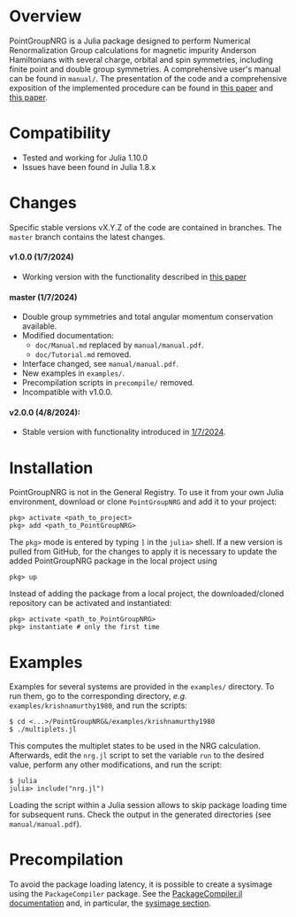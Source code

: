 # Overview
PointGroupNRG is a Julia package designed to perform
Numerical Renormalization Group calculations for magnetic
impurity Anderson Hamiltonians with several charge, orbital
and spin symmetries, including finite point and double group
symmetries. A comprehensive user's manual can be found in
`manual/`. The presentation of the code and a comprehensive
exposition of the implemented procedure can be found in
[this paper](https://arxiv.org/abs/2307.03658) and [this paper](https://doi.org/10.48550/arXiv.2409.12050).

# Compatibility
- Tested and working for Julia 1.10.0
- Issues have been found in Julia 1.8.x

# Changes

Specific stable versions vX.Y.Z of the code are contained in
branches. The `master` branch contains the latest changes.

#### v1.0.0 (1/7/2024)
- Working version with the functionality described in [this paper](https://arxiv.org/abs/2307.03658)

#### master (1/7/2024)
- Double group symmetries and total angular momentum conservation
available.
- Modified documentation:
    - `doc/Manual.md` replaced by `manual/manual.pdf`.
    - `doc/Tutorial.md` removed.
- Interface changed, see `manual/manual.pdf`.
- New examples in `examples/`.
- Precompilation scripts in `precompile/` removed.
- Incompatible with v1.0.0.

#### v2.0.0 (4/8/2024):
- Stable version with functionality introduced in
[1/7/2024](#master-(1/7/2024)).

# Installation
PointGroupNRG is not in the General Registry. To use it from
your own Julia environment, download or clone `PointGroupNRG` and
add it to your project:

    pkg> activate <path_to_project> 
    pkg> add <path_to_PointGroupNRG>

The `pkg>` mode is entered by typing `]` in the `julia>`
shell. If a new version is pulled from GitHub, for the
changes to apply it is necessary to update the added
PointGroupNRG package in the local project using

    pkg> up

Instead of adding the package from a local project, the
downloaded/cloned repository can be activated and
instantiated:

    pkg> activate <path_to_PointGroupNRG>
    pkg> instantiate # only the first time

# Examples
Examples for several systems are provided in the `examples/`
directory. To run them, go to the corresponding directory,
_e.g._ `examples/krishnamurthy1980`, and run the scripts:

    $ cd <...>/PointGroupNRG&/examples/krishnamurthy1980
    $ ./multiplets.jl

This computes the multiplet states to be used in the
NRG calculation. Afterwards, edit the `nrg.jl` script to set
the variable `run` to the desired value, perform any other
modifications, and run the script:

    $ julia
    julia> include("nrg.jl")

Loading the script within a Julia session allows to skip
package loading time for subsequent runs. Check the output
in the generated directories (see `manual/manual.pdf`).

# Precompilation
To avoid the package loading latency, it is possible to
create a sysimage using the `PackageCompiler` package. 
See the [PackageCompiler.jl documentation](https://julialang.github.io/PackageCompiler.jl/stable/) and, in particular, the [sysimage section](https://julialang.github.io/PackageCompiler.jl/stable/sysimages.html).
